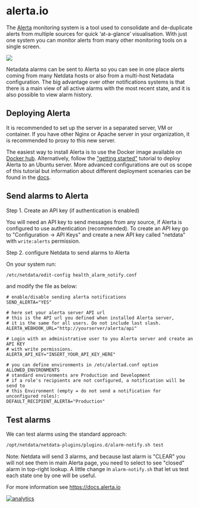 <!--
title: "alerta.io"
description: "Send alarm notifications to Alerta to see the latest health status updates from multiple nodes in a single interface."
custom_edit_url: https://github.com/netdata/netdata/edit/master/health/notifications/alerta/README.md
-->

# alerta.io

The [Alerta](https://alerta.io) monitoring system is a tool used to
consolidate and de-duplicate alerts from multiple sources for quick
‘at-a-glance’ visualisation. With just one system you can monitor
alerts from many other monitoring tools on a single screen.

![](https://docs.alerta.io/en/latest/_images/alerta-screen-shot-3.png)

Netadata alarms can be sent to Alerta so you can see in one place
alerts coming from many Netdata hosts or also from a multi-host
Netadata configuration. The big advantage over other notifications
systems is that there is a main view of all active alarms with
the most recent state, and it is also possible to view alarm history.

## Deploying Alerta

It is recommended to set up the server in a separated server, VM or
container. If you have other Nginx or Apache server in your organization,
it is recommended to proxy to this new server.

The easiest way to install Alerta is to use the Docker image available
on [Docker hub][1]. Alternatively, follow the ["getting started"][2]
tutorial to deploy Alerta to an Ubuntu server. More advanced
configurations are out os scope of this tutorial but information
about different deployment scenaries can be found in the  [docs][3].

[1]: https://hub.docker.com/r/alerta/alerta-web/

[2]: http://alerta.readthedocs.io/en/latest/gettingstarted/tutorial-1-deploy-alerta.html

[3]: http://docs.alerta.io/en/latest/deployment.html

## Send alarms to Alerta

Step 1. Create an API key (if authentication is enabled)

You will need an API key to send messages from any source, if
Alerta is configured to use authentication (recommended). To
create an API key go to "Configuration -> API Keys" and create
a new API key called "netdata" with `write:alerts` permission.

Step 2. configure Netdata to send alarms to Alerta

On your system run:

```sh
/etc/netdata/edit-config health_alarm_notify.conf
```

and modify the file as below:

```
# enable/disable sending alerta notifications
SEND_ALERTA="YES"

# here set your alerta server API url
# this is the API url you defined when installed Alerta server, 
# it is the same for all users. Do not include last slash.
ALERTA_WEBHOOK_URL="http://yourserver/alerta/api"

# Login with an administrative user to you Alerta server and create an API KEY
# with write permissions.
ALERTA_API_KEY="INSERT_YOUR_API_KEY_HERE"

# you can define environments in /etc/alertad.conf option ALLOWED_ENVIRONMENTS
# standard environments are Production and Development
# if a role's recipients are not configured, a notification will be send to
# this Environment (empty = do not send a notification for unconfigured roles):
DEFAULT_RECIPIENT_ALERTA="Production"
```

## Test alarms

We can test alarms using the standard approach:

```sh
/opt/netdata/netdata-plugins/plugins.d/alarm-notify.sh test
```

Note: Netdata will send 3 alarms, and because last alarm is "CLEAR"
you will not see them in main Alerta page, you need to select to see
"closed" alarm in top-right lookup. A little change in `alarm-notify.sh`
that let us test each state one by one will be useful.

For more information see <https://docs.alerta.io>

[![analytics](https://www.google-analytics.com/collect?v=1&aip=1&t=pageview&_s=1&ds=github&dr=https%3A%2F%2Fgithub.com%2Fnetdata%2Fnetdata&dl=https%3A%2F%2Fmy-netdata.io%2Fgithub%2Fhealth%2Fnotifications%2Falerta%2FREADME&_u=MAC~&cid=5792dfd7-8dc4-476b-af31-da2fdb9f93d2&tid=UA-64295674-3)](<>)
